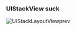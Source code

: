 ### UIStackView suck

![UIStackLayoutView](https://raw.githubusercontent.com/morpheus1984/UIStackLayoutView/master/UIStackLayoutView.gif)prev
